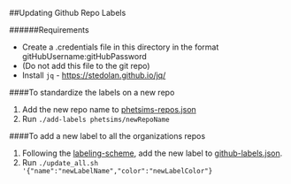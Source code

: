 ##Updating Github Repo Labels

######Requirements
+ Create a .credentials file in this directory in the format gitHubUsername:gitHubPassword
+ (Do not add this file to the git repo)
+ Install `jq` - https://stedolan.github.io/jq/


####To standardize the labels on a new repo
1. Add the new repo name to [phetsims-repos.json](phetsims-repos.json)
2. Run `./add-labels phetsims/newRepoName`

####To add a new label to all the organizations repos
1. Following the [labeling-scheme](labeling-scheme.md), add the new label to [github-labels.json](github-labels.json).
2. Run `./update_all.sh '{"name":"newLabelName","color":"newLabelColor"}`
